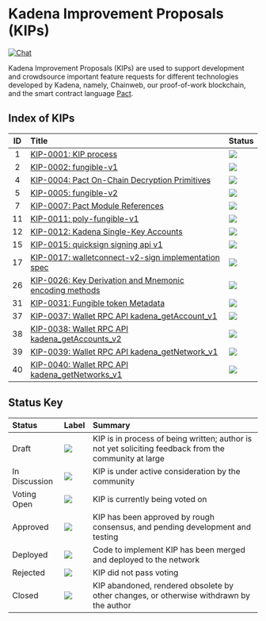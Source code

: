Kadena Improvement Proposals (KIPs)
===

[![Chat](https://img.shields.io/badge/chat-on%20discord-7289da.svg)](https://discord.gg/G7KE62H)


Kadena Improvement Proposals (KIPs) are used to support development and
crowdsource important feature requests for different technologies developed by
Kadena, namely, Chainweb, our proof-of-work blockchain, and the smart contract language
[Pact](https://github.com/kadena-io/pact).


## Index of KIPs

| ID  | Title                                                                                                                   | Status                                                                 |
| :-: | :---------------------------------------------------------------------------------------------------------------------- | :--------------------------------------------------------------------- |
|  1  | [KIP-0001: KIP process](https://github.com/kadena-io/KIPs/blob/master/kip-0001.md)                                      | <img src="https://img.shields.io/badge/Status-Deployed-blue"></img>    |
|  2  | [KIP-0002: fungible-v1](https://github.com/kadena-io/KIPs/blob/master/kip-0002.md)                                      | <img src="https://img.shields.io/badge/Status-Deployed-blue"></img>    |
|  4  | [KIP-0004: Pact On-Chain Decryption Primitives](https://github.com/kadena-io/KIPs/blob/master/kip-0004.md)              | <img src="https://img.shields.io/badge/Status-Deployed-blue"></img>    |
|  5  | [KIP-0005: fungible-v2](https://github.com/kadena-io/KIPs/blob/master/kip-0005.md)                                      | <img src="https://img.shields.io/badge/Status-Closed-lightgrey"></img> |
|  7  | [KIP-0007: Pact Module References](https://github.com/kadena-io/KIPs/blob/master/kip-0007.md)                           | <img src="https://img.shields.io/badge/Status-Deployed-blue"></img>    |
| 11  | [KIP-0011: poly-fungible-v1](https://github.com/kadena-io/KIPs/blob/master/kip-0011/kip-0011.md)                        | <img src="https://img.shields.io/badge/Status-Deployed-blue"></img>    |
| 12  | [KIP-0012: Kadena Single-Key Accounts](https://github.com/kadena-io/KIPs/blob/master/kip-0012/kip-0012.md)              | <img src="https://img.shields.io/badge/Status-Deployed-blue"></img> |
| 15  | [KIP-0015: quicksign signing api v1](https://github.com/kadena-io/KIPs/blob/master/kip-0015.md)                         | <img src="https://img.shields.io/badge/Status-Deployed-blue"></img>    |
| 17  | [KIP-0017: walletconnect-v2-sign implementation spec](https://github.com/kadena-io/KIPs/blob/master/kip-0017.md)        | <img src="https://img.shields.io/badge/Status-Voting_Open-cyan"></img> |
| 26  | [KIP-0026: Key Derivation and Mnemonic encoding methods](https://github.com/Takadenoshi/KIPs/blob/kip-0026/kip-0026.md) | <img src="https://img.shields.io/badge/Status-Draft-yellow"></img>     |
| 31  | [KIP-0031: Fungible token Metadata](https://github.com/kadena-io/KIPs/pull/63) | <img src="https://img.shields.io/badge/Status-Draft-yellow"></img>     |
| 37  | [KIP-0037: Wallet RPC API kadena_getAccount_v1](https://github.com/kadena-io/KIPs/pull/71) | <img src="https://img.shields.io/badge/Status-Deployed-blue"></img>     |
| 38  | [KIP-0038: Wallet RPC API kadena_getAccounts_v2](https://github.com/kadena-io/KIPs/pull/71) | <img src="https://img.shields.io/badge/Status-Deployed-blue"></img>     |
| 39  | [KIP-0039: Wallet RPC API kadena_getNetwork_v1](https://github.com/kadena-io/KIPs/pull/71) | <img src="https://img.shields.io/badge/Status-Deployed-blue"></img>     |
| 40  | [KIP-0040: Wallet RPC API kadena_getNetworks_v1](https://github.com/kadena-io/KIPs/pull/71) | <img src="https://img.shields.io/badge/Status-Deployed-blue"></img>     |


## Status Key

| Status        | Label                                                                        | Summary                                                                                               |
| :------------ | :--------------------------------------------------------------------------- | :---------------------------------------------------------------------------------------------------- |
| Draft         | <img src="https://img.shields.io/badge/Status-Draft-yellow"></img>           | KIP is in process of being written; author is not yet soliciting feedback from the community at large |
| In Discussion | <img src="https://img.shields.io/badge/Status-In%20Discussion-orange"></img> | KIP is under active consideration by the community                                                    |
| Voting Open   | <img src="https://img.shields.io/badge/Status-Voting_Open-cyan"></img>       | KIP is currently being voted on                                                                       |
| Approved      | <img src="https://img.shields.io/badge/Status-Approved-green"></img>         | KIP has been approved by rough consensus, and pending development and testing                         |
| Deployed      | <img src="https://img.shields.io/badge/Status-Deployed-blue"></img>          | Code to implement KIP has been merged and deployed to the network                                     |
| Rejected      | <img src="https://img.shields.io/badge/Status-Rejected-red"></img>           | KIP did not pass voting                                                                               |
| Closed        | <img src="https://img.shields.io/badge/Status-Closed-lightgrey"></img>       | KIP abandoned, rendered obsolete by other changes, or otherwise withdrawn by the author               |
